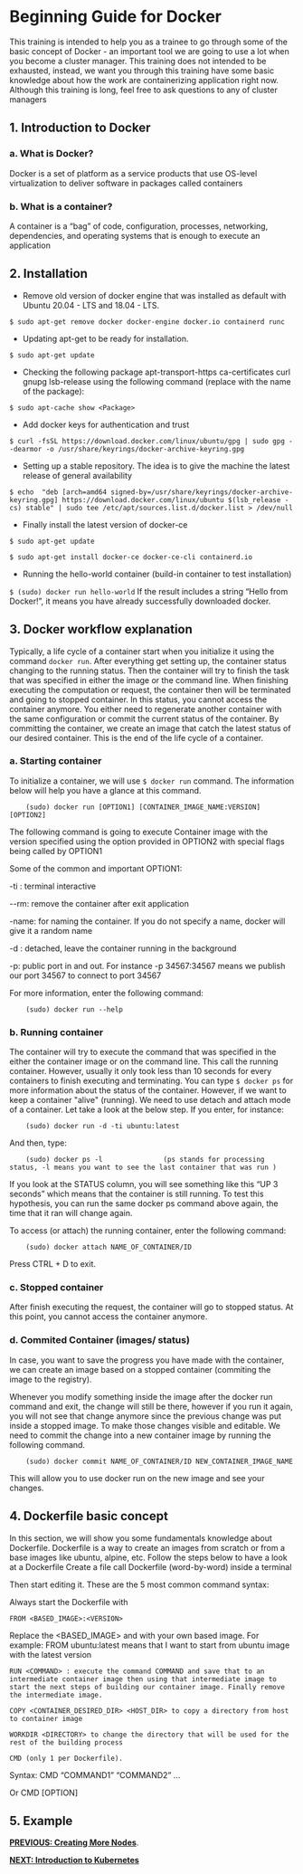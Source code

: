 # Beginning Guide for Docker
This training is intended to help you as a trainee to go through some of the basic concept of Docker - an important tool we are going to use a lot when you become a cluster manager. This training does not intended to be exhausted, instead, we want you through this training have some basic knowledge about how the work are containerizing application right now.
Although this training is long, feel free to ask questions to any of cluster managers

## 1. Introduction to Docker
### a. What is Docker?
Docker is a set of platform as a service products that use OS-level virtualization to deliver software in packages called containers
### b. What is a container?
A container is a “bag” of code, configuration, processes, networking, dependencies, and operating systems that is enough to execute an application
## 2. Installation
* Remove old version of docker engine that was installed as default with Ubuntu 20.04 - LTS and 18.04 - LTS.

`$ sudo apt-get remove docker docker-engine docker.io containerd runc`
* Updating apt-get to be ready for installation. 

`$ sudo apt-get update`
* Checking the following package apt-transport-https ca-certificates  curl  gnupg  lsb-release using the following command (replace <Package> with the name of the package):

`$ sudo apt-cache show <Package>`
* Add docker keys for authentication and trust

`$ curl -fsSL https://download.docker.com/linux/ubuntu/gpg | sudo gpg --dearmor -o /usr/share/keyrings/docker-archive-keyring.gpg`
* Setting up a stable repository. The idea is to give the machine the latest release of general availability

`$ echo  "deb [arch=amd64 signed-by=/usr/share/keyrings/docker-archive-keyring.gpg] https://download.docker.com/linux/ubuntu $(lsb_release -cs) stable" | sudo tee /etc/apt/sources.list.d/docker.list > /dev/null`
* Finally install the latest version of docker-ce

`$ sudo apt-get update`

`$ sudo apt-get install docker-ce docker-ce-cli containerd.io`
* Running the hello-world container (build-in container to test installation)

`$ (sudo) docker run hello-world`
If the result includes a string “Hello from Docker!”, it means you have already successfully downloaded docker.

## 3. Docker workflow explanation
Typically, a life cycle of a container start when you initialize it using the command `docker run`. After everything get setting up, the container status changing to the running status. Then the container will try to finish the task that was specified in either the image or the command line. When finishing executing the computation or request, the container then will be terminated and going to stopped container. In this status, you cannot access the container anymore. You either need to regenerate another container with the same configuration or commit the current status of the container. By committing the container, we create an image that catch the latest status of our desired container. This is the end of the life cycle of a container.
### a. Starting container
To initialize a container, we will use `$ docker run` command. The information below will help you have a glance at this command.

		(sudo) docker run [OPTION1] [CONTAINER_IMAGE_NAME:VERSION] [OPTION2]

The following command is going to execute Container image with the version specified using the option provided in OPTION2 with special flags being called by OPTION1

Some of the common and important OPTION1:

-ti : terminal interactive

--rm: remove the container after exit application

-name: for naming the container. If you do not specify a name, docker will give it a random name

-d : detached, leave the container running in the background

-p: public port in and out. For instance -p 34567:34567 means we publish our port 34567 to connect to port 34567

For more information, enter the following command:

		(sudo) docker run --help
### b. Running container
The container will try to execute the command that was specified in the either the container image or on the command line. This call the running container. However, usually it only took less than 10 seconds for every containers to finish executing and terminating. You can type `$ docker ps` for more information about the status of the container.
However, if we want to keep a container "alive" (running). We need to use detach and attach mode of a container. Let take a look at the below step.
If you enter, for instance:

		(sudo) docker run -d -ti ubuntu:latest

And then, type:

		(sudo) docker ps -l	              (ps stands for processing status, -l means you want to see the last container that was run )

If you look at the STATUS column, you will see something like this “UP 3 seconds” which means that the container is still running. To test this hypothesis, you can run the same docker ps command above again, the time that it ran will change again.

To access (or attach) the running container, enter the following command: 

		(sudo) docker attach NAME_OF_CONTAINER/ID
		
Press CTRL + D to exit.
### c. Stopped container
After finish executing the request, the container will go to stopped status. At this point, you cannot access the container anymore. 
### d. Commited Container (images/ status)
In case, you want to save the progress you have made with the container, we can create an image based on a stopped container (commiting the image to the registry).

Whenever you modify something inside the image after the docker run command and exit, the change will still be there, however if you run it again, you will not see that change anymore since the previous change was put inside a stopped image. To make those changes visible and editable. We need to commit the change into a new container image by running the following command.

		(sudo) docker commit NAME_OF_CONTAINER/ID NEW_CONTAINER_IMAGE_NAME

This will allow you to use docker run on the new image and see your changes.

## 4. Dockerfile basic concept
In this section, we will show you some fundamentals knowledge about Dockerfile. Dockerfile is a way to create an images from scratch or from a base images like ubuntu, alpine, etc. Follow the steps below to have a look at a Dockerfile
Create a file call Dockerfile (word-by-word) inside a terminal

Then start editing it. These are the 5 most common command syntax:

Always start the Dockerfile with 

	FROM <BASED_IMAGE>:<VERSION>

Replace the <BASED_IMAGE> and <VERSION> with your own based image. For example: FROM ubuntu:latest  means that I want to start from ubuntu image with the latest version

	RUN <COMMAND> : execute the command COMMAND and save that to an intermediate container image then using that intermediate image to start the next steps of building our container image. Finally remove the intermediate image.

	COPY <CONTAINER_DESIRED_DIR> <HOST_DIR> to copy a directory from host to container image

	WORKDIR <DIRECTORY> to change the directory that will be used for the rest of the building process

	CMD (only 1 per Dockerfile).

Syntax: CMD “COMMAND1” “COMMAND2” …

Or CMD [OPTION]


## 5. Example



[**PREVIOUS: Creating More Nodes**](07_creating-more-nodes.md). 

[**NEXT: Introduction to Kubernetes**](09_Kubernetes.md)
